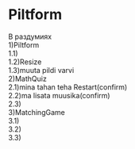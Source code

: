 # Piltform
В раздумиях<br>
1)Piltform<br>
1.1)<br>
1.2)Resize<br>
1.3)muuta pildi varvi<br>
2)MathQuiz<br>
2.1)mina tahan teha Restart(confirm)<br>
2.2)ma lisata muusika(confirm)<br>
2.3)<br>
3)MatchingGame<br>
3.1)<br>
3.2)<br>
3.3)<br>
